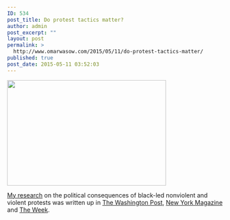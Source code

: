 ```yaml
---
ID: 534
post_title: Do protest tactics matter?
author: admin
post_excerpt: ""
layout: post
permalink: >
  http://www.omarwasow.com/2015/05/11/do-protest-tactics-matter/
published: true
post_date: 2015-05-11 03:52:03
---
```

<img src="https://img.washingtonpost.com/wp-apps/imrs.php?src=https://img.washingtonpost.com/rf/image_908w/2010-2019/WashingtonPost/2015/04/29/Production/WashingtonPost/Images/Suspect_Dies_Baltimore-09066-3274.jpg&w=1484" width="371" height="247" class="alignnone" />

<a href="http://www.omarwasow.com/academic/">My research</a> on the political consequences of black-led nonviolent and violent protests was written up in <a href="http://www.washingtonpost.com/blogs/monkey-cage/wp/2015/05/11/have-black-protests-helped-or-hurt-the-democratic-party/">The Washington Post</a>, <a href="http://nymag.com/daily/intelligencer/2015/05/new-study-shows-riots-make-america-conservative.html">New York Magazine</a> and <a href="http://theweek.com/articles/556803/moderate-liberals-weak-case-against-riots">The Week</a>.